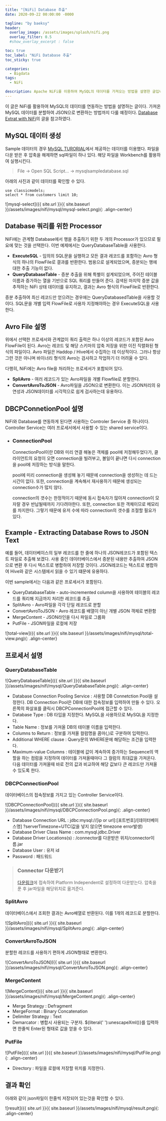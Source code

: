 ```yaml
---
title: "[NiFi] Database 추출"
date: 2020-09-22 00:00:00 -0000

tagline: "by baeksy"
header:
  overlay_image: /assets/images/splash/nifi.png
  overlay_filter: 0.5
  #show_overlay_excerpt : false

toc: true
toc_label: "NiFi Database 추출"
toc_sticky: true

categories: 
  - Bigdata
tags: 
  - NiFi

description: Apache NiFi를 이용하여 MySQL의 데이터를 가져오는 방법을 설명한 글입니다.
---
```


이 글은 NiFi를 활용하여 MySQL의 데이터를 연동하는 방법을 설명하는 글이다. 가져온 MySQL 데이터를 분할하여 JSON으로 변환하는 방법까지 다룰 예정이다. [Database Extrat with NiFi](https://www.batchiq.com/database-extract-with-nifi.html)의 글을 참고하였다.

## MySQL 데이터 생성

Sample 데이터의 경우 [MySQL TURORIAL](https://www.mysqltutorial.org/mysql-sample-database.aspx/)에서 제공하는 데이터를 이용했다. 파일을 다운 받은 후 압축을 해제하면 sql파일이 하나 있다. 해당 파일을 Workbench를 활용하여 실행시킨다. 

  > File -> Open SQL Script... -> mysqlsampledatabase.sql

아래의 사진과 같이 데이터를 확인할 수 있다.

  ```shell
  use classicmodels;
  select * from customers limit 10;
  ```
![mysql-select]({{ site.url }}{{ site.baseurl }}/assets/images/nifi/mysql/mysql-select.png){: .align-center}

## Database 쿼리를 위한 Processor

NiFi에는 관계형 Database에서 행을 추출하기 위한 두 개의 Processor가 있으므로 필요에 맞는 것을 선택한다. 이번 예제에서는 QueryDatabaseTable을 사용한다.

- **ExecuteSQL** - 임의의 SQL문을 실행하고 모든 결과 레코드를 포함하는 Avro 형식의 하나의 FlowFile로 결과를 반환한다. 범용으로 설계되었으며, 증분되는 행에 대한 추출 기능이 없다. 
- **QueryDatabaseTable** - 증분 추출을 위해 특별이 설계되었으며, 주어진 테이블 이름과 증가하는 열을 기반으로 SQL 쿼리를 만들어 준다. 검색된 마지막 증분 값을 추적하는 NiFi 상태 데이터를 유지하고, 결과는 Avro 형식의 FlowFile로 반환한다.

증분 추출하여 최신 레코드만 얻으려는 경우에는 QueryDatabasedTable을 사용할 것이다. SQL문을 개별 입력 FlowFile로 사용자 지정해야하는 경우 ExecuteSQL을 사용한다.

## Avro File 설명

위에서 선택한 프로세서와 관계없이 쿼리 출력은 하나 이상의 레코드가 포함된 Avro FlowFile이 된다. Avro는 레코드 및 해당 스키마의 압축 저장을 위한 이진 직렬화된 형식의 파일이다. Avro 파일은 Haddop / Hive에서 수집하는 데 이상적이다. 그러나 항상 그런 것은 아니며 바이너리 형식의 Avro는 검사하고 작업하기 더 어려울 수 있다.

다행히, NiFi에는 Avro file을 처리하는 프로세서가 포함되어 있다.

- **SpliAvro** - 여러 레코드가 있는 Avro파일을 개별 Flowfile로 분할한다.
- **ConvertAvroToJSON** - Avro파일을 JSON으로 변환한다. 이는 JSON처리의 유연성과 JSON데이터를 시각적으로 쉽게 검사하는데 유용하다.
  
## DBCPConnetionPool 설명

NiFi와 Database를 연동하게 된다면 사용하는 Controler Service 중 하나이다. Controller Service는 여러 프로세서에서 사용할 수 있는 shared service이다. 

- ### ConnectionPool
  ConnectionPool이란 DB와 미리 연결 해놓은 객체를 pool에 저정해두었다가, 클라이언트의 요청이 오면 connection을 빌려부고, 볼일이 끝나면 다시 connection을 pool에 저장하는 방식을 말한다.

  pool에 미리 connection을 생성해 놓기 때문에 connection을 생성하는 데 드는 시간이 없다. 또한, connection을 계속해서 재사용하기 때문에 생성되는 connection수가 많지 않다. 
  
  connection의 갯수는 한정적이기 때문에 동시 접속자가 많아져 connection이 모자랄 경우 반납될때까지 기다려야한다. 또한, connection 또한 객체이므로 메모리를 차지한다. 그렇기 때문에 유저 수에 따라 connection의 갯수를 조절할 필요가 있다. 

## Example - Extracting Database Rows to JSON Text

예를 들어, 데이터베이스의 일부 레코드를 한 줄에 하나의 JSON레코드가 포함된 텍스트 파일로 추출해 보겠다. 사용 중인 데이터베이스에서 증분된 내용만 추출하여 JSON으로 변환 후 다시 텍스트로 병합하여 저장할 것이다. JSON레코드는 텍스트로 병합하여 Hive와 같은 시스템에서 읽을 수 있기 떄문에 유용하다.

이번 sample에서는 다음과 같은 프로세서가 포함된다.

- QueryDatabaseTable - auto-incremented column을 사용하여 테이블의 레코드를 쿼리해 지금까지 처리한 레코드를 추출
- SplitAvro - Avro파일을 각각 단일 레코드로 분할
- ConvertAvroToJSON - Avro 레코드를 배열이 아닌 개별 JSON 객체로 변환함
- MergeContent - JSON라인을 다시 파일로 그룹화
- PutFile - JSON파일을 로컬에 저장

![total-view]({{ site.url }}{{ site.baseurl }}/assets/images/nifi/mysql/total-view.png){: .align-center}

## 프로세서 설명

### QueryDatabaseTable

![QueryDatabaseTable]({{ site.url }}{{ site.baseurl }}/assets/images/nifi/mysql/QueryDatabaseTable.png){: .align-center}

- Database Connection Pooling Service : 사용할 DB Connetction Pool을 설정한다. DB Connection Pool은 DB에 대한 접속정보를 입력하여 만들 수 있다. 오른쪽의 화살표를 클릭시 DBCPConnectionPool에 접근할 수 있다.
- Database Type : DB 타입을 지정한다. MySQL을 사용하므로 MySQL을 지정한다.
- Table Name : 정보를 가져올 DB의 테이블 이름을 입력한다.
- Columns to Return : 정보를 가져올 컬럼명을 콤마(,)로 구분하여 입력한다.
- Additional WHERE clause : Query문의 WHERE문에 해당하는 조건을 입력한다.
- Maximum-value Columns : 테이블에 값이 계속하여 증가하는 Sequence의 역할을 하는 컴럼을 지정하여 데이터를 가져올때마다 그 컬럼의 최대값을 가져온다. 다음 데이터를 가져올때 바로 전의 값과 비교하여 해당 값보다 큰 레코드만 가져올 수 있도록 한다.

### DBCPConnectionPool

데이터베이스의 접속정보를 가지고 있는 Controller Service이다.

![DBCPConnectionPool]({{ site.url }}{{ site.baseurl }}/assets/images/nifi/mysql/DBCPConnectionPool.png){: .align-center}

- Database Connection URL : jdbc:mysql://[ip or url]:[포트번호]/[데이터베이스명] ?serverTimezone=UTC(값을 넣지 않으면 timezone error발생)
- Database Driver Class Name : com.mysql.jdbc.Driver
- Database Driver Locations(s) : /connector를 다운받은 위치/connector이름.jar
- Database User : 유저 id
- Password : 패드워드

> ### Connector 다운받기
> [다운링크](https://dev.mysql.com/downloads/connector/j/)에 접속하여 Platform Independent로 설정하여 다운받는다. 압축을 푼 후 jar파일을 해당위치로 옮겨준다.

### SplitAvro

데이터베이스에서 조회한 결과는 Avro배열로 반환된다. 이를 1개의 레코드로 분할한다.

![SplitAvro]({{ site.url }}{{ site.baseurl }}/assets/images/nifi/mysql/SplitAvro.png){: .align-center}

### ConvertAvroToJSON

분할한 레코드를 사용하기 편하게 JSON형태로 변환한다.

![ConvertAvroToJSON]({{ site.url }}{{ site.baseurl }}/assets/images/nifi/mysql/ConvertAvroToJSON.png){: .align-center}

### MergeContent

![MergeContent]({{ site.url }}{{ site.baseurl }}/assets/images/nifi/mysql/MergeContent.png){: .align-center}

- Merge Strategy : Defragment
- MergeFormat : Binary Concatenation
- Delimiter Strategy : Text
- Demarcator : 병합시 사용되는 구분자. ${literal('&#10;'):unescapeXml()}를 입력하면 한줄씩 Enter된 형태로 값을 얻을 수 있다.

### PutFile

![PutFile]({{ site.url }}{{ site.baseurl }}/assets/images/nifi/mysql/PutFile.png){: .align-center}

- Directory : 파일을 로컬에 저장할 위치를 지정한다.

## 결과 확인

아래와 같이 json파일이 한줄씩 저장되어 있는것을 확인할 수 있다.

![result]({{ site.url }}{{ site.baseurl }}/assets/images/nifi/mysql/result.png){: .align-center}
